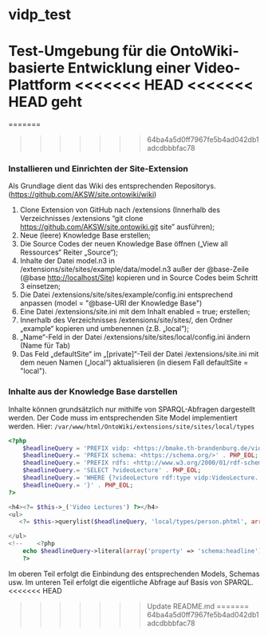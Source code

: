 # vidp_test
Test-Umgebung für die OntoWiki-basierte Entwicklung einer Video-Plattform
<<<<<<< HEAD
<<<<<<< HEAD
geht
=======
=======
>>>>>>> 64ba4a5d0ff7967fe5b4ad042db1adcdbbbfac78

### Installieren und Einrichten der Site-Extension
Als Grundlage dient das Wiki des entsprechenden Repositorys. (https://github.com/AKSW/site.ontowiki/wiki)

1.	Clone Extension von GitHub nach <ontowikiroot>/extensions
(Innerhalb des Verzeichnisses <ontowikiroot>/extensions
“git clone https://github.com/AKSW/site.ontowiki.git site” ausführen);
2.	Neue (leere) Knowledge Base erstellen;
3.	Die Source Codes der neuen Knowledge Base öffnen
(„View all Ressources“  Reiter „Source“);
4.	Inhalte der Datei model.n3 in <ontowikiroot>/extensions/site/sites/example/data/model.n3 außer der @base-Zeile (@base <http://localhost/Site>) kopieren und in Source Codes beim Schritt 3 einsetzen;
5.	Die Datei <ontowikiroot>/extensions/site/sites/example/config.ini entsprechend anpassen
(model = "@base-URI der Knowledge Base")
6.	Eine Datei <ontowikiroot>/extensions/site.ini mit dem Inhalt enabled = true; erstellen;
7.	Innerhalb des Verzeichnisses <ontowikiroot>/extensions/site/sites/, den Ordner „example“ kopieren und umbenennen (z.B. „local“);
8.	„Name“-Feld in der Datei <ontowikiroot>/extensions/site/sites/local/config.ini ändern (Name für Tab)
9.	Das Feld „defaultSite“ im „[private]“-Teil der Datei <ontowikiroot>/extensions/site.ini mit dem neuen Namen („local“) aktualisieren (in diesem Fall defaultSite = "local").


### Inhalte aus der Knowledge Base darstellen
Inhalte können grundsätzlich nur mithilfe von SPARQL-Abfragen dargestellt werden.
Der Code muss im entsprechenden Site Model implementiert werden. Hier: ``` /var/www/html/OntoWiki/extensions/site/sites/local/types ```

```php
<?php
    $headlineQuery = 'PREFIX vidp: <https://bmake.th-brandenburg.de/vidp#>' . PHP_EOL;
    $headlineQuery.= 'PREFIX schema: <https://schema.org/>' . PHP_EOL;
    $headlineQuery.= 'PREFIX rdfs: <http://www.w3.org/2000/01/rdf-schema#>' . PHP_EOL;
    $headlineQuery.= 'SELECT ?videoLecture' . PHP_EOL;
    $headlineQuery.= 'WHERE {?videoLecture rdf:type vidp:VideoLecture.' . PHP_EOL;
    $headlineQuery.= '}' . PHP_EOL;
?>

<h4><?= $this->_('Video Lectures') ?></h4>
<ul>
   <?= $this->querylist($headlineQuery, 'local/types/person.phtml', array(), array('prefix' => '<li>', 'suffix' => '</li>')) ?>

</ul>
<!--    <?php
	echo $headlineQuery->literal(array('property' => 'schema:headline'));
    ?>
```
Im oberen Teil erfolgt die Einbindung des entsprechenden Models, Schemas usw. Im unteren Teil erfolgt die eigentliche Abfrage auf Basis von SPARQL.
<<<<<<< HEAD
>>>>>>> Update README.md
=======
>>>>>>> 64ba4a5d0ff7967fe5b4ad042db1adcdbbbfac78
